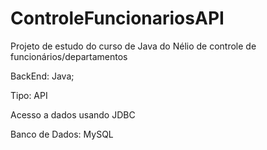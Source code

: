 # ControleFuncionariosAPI

Projeto de estudo do curso de Java do Nélio de controle de funcionários/departamentos

BackEnd: Java;

Tipo: API

Acesso a dados usando JDBC

Banco de Dados: MySQL
